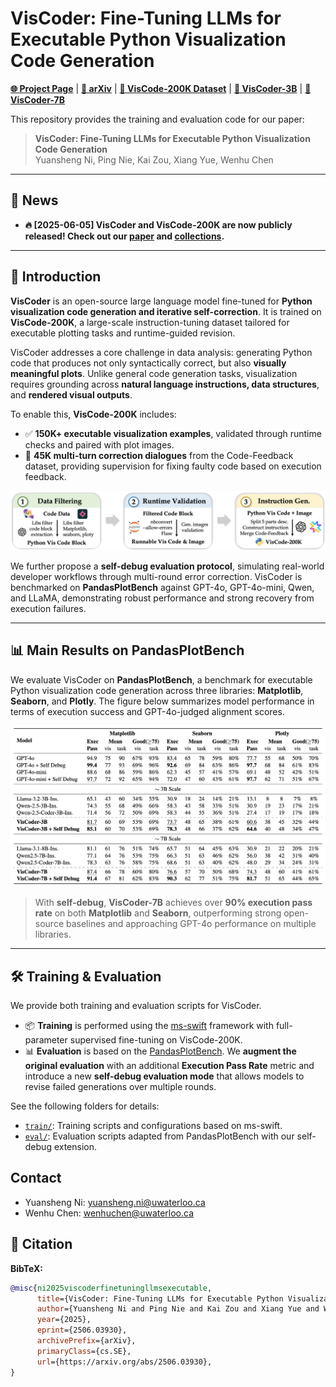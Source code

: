 # VisCoder: Fine-Tuning LLMs for Executable Python Visualization Code Generation

[**🌐 Project Page**](https://tiger-ai-lab.github.io/VisCoder) | [**📖 arXiv**](https://arxiv.org/abs/2506.03930) | [**🤗 VisCode-200K Dataset**](https://huggingface.co/datasets/TIGER-Lab/VisCode-200K) | [**🤗 VisCoder-3B**](https://huggingface.co/TIGER-Lab/VisCoder-3B) | [**🤗 VisCoder-7B**](https://huggingface.co/TIGER-Lab/VisCoder-7B)

This repository provides the training and evaluation code for our paper: 
> **VisCoder: Fine-Tuning LLMs for Executable Python Visualization Code Generation**  
> Yuansheng Ni, Ping Nie, Kai Zou, Xiang Yue, Wenhu Chen

---

## 🔔 News

- **🔥 [2025-06-05] VisCoder and VisCode-200K are now publicly released! Check out our [paper](https://arxiv.org/abs/2506.03930) and [collections](https://huggingface.co/collections/TIGER-Lab/viscoder-6840333efe87c4888bc93046).**
---

## 🧠 Introduction

**VisCoder** is an open-source large language model fine-tuned for **Python visualization code generation and iterative self-correction**. It is trained on **VisCode-200K**, a large-scale instruction-tuning dataset tailored for executable plotting tasks and runtime-guided revision.

VisCoder addresses a core challenge in data analysis: generating Python code that produces not only syntactically correct, but also **visually meaningful plots**. Unlike general code generation tasks, visualization requires grounding across **natural language instructions, data structures**, and **rendered visual outputs**.

To enable this, **VisCode-200K** includes:
- ✅ **150K+ executable visualization examples**, validated through runtime checks and paired with plot images.
- 🔁 **45K multi-turn correction dialogues** from the Code-Feedback dataset, providing supervision for fixing faulty code based on execution feedback.

![Alt text](assets/pipeline.png)

We further propose a **self-debug evaluation protocol**, simulating real-world developer workflows through multi-round error correction. VisCoder is benchmarked on **PandasPlotBench** against GPT-4o, GPT-4o-mini, Qwen, and LLaMA, demonstrating robust performance and strong recovery from execution failures.

---
## 📊 Main Results on PandasPlotBench

We evaluate VisCoder on **PandasPlotBench**, a benchmark for executable Python visualization code generation across three libraries: **Matplotlib**, **Seaborn**, and **Plotly**. The figure below summarizes model performance in terms of execution success and GPT-4o-judged alignment scores.

![Alt text](assets/main_results.png)

> With **self-debug**, **VisCoder-7B** achieves over **90% execution pass rate** on both **Matplotlib** and **Seaborn**, outperforming strong open-source baselines and approaching GPT-4o performance on multiple libraries.

---

## 🛠️ Training & Evaluation

We provide both training and evaluation scripts for VisCoder.

- 📦 **Training** is performed using the [ms-swift](https://github.com/modelscope/swift) framework with full-parameter supervised fine-tuning on VisCode-200K.
- 📊 **Evaluation** is based on the [PandasPlotBench](https://github.com/JetBrains-Research/PandasPlotBench). We **augment the original evaluation** with an additional **Execution Pass Rate** metric and introduce a new **self-debug evaluation mode** that allows models to revise failed generations over multiple rounds.

See the following folders for details:

- [`train/`](./train): Training scripts and configurations based on ms-swift.
- [`eval/`](./eval): Evaluation scripts adapted from PandasPlotBench with our self-debug extension.

## Contact
- Yuansheng Ni: yuansheng.ni@uwaterloo.ca
- Wenhu Chen: wenhuchen@uwaterloo.ca

## 📖 Citation

**BibTeX:**
```bibtex
@misc{ni2025viscoderfinetuningllmsexecutable,
      title={VisCoder: Fine-Tuning LLMs for Executable Python Visualization Code Generation}, 
      author={Yuansheng Ni and Ping Nie and Kai Zou and Xiang Yue and Wenhu Chen},
      year={2025},
      eprint={2506.03930},
      archivePrefix={arXiv},
      primaryClass={cs.SE},
      url={https://arxiv.org/abs/2506.03930}, 
}
```